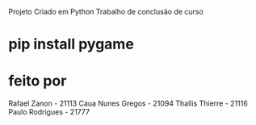Projeto Criado em Python
Trabalho de conclusão de curso

# pip install pygame

#     feito por       #
Rafael Zanon - 21113
Caua Nunes Gregos - 21094
Thallis Thierre - 21116
Paulo Rodrigues - 21777
#                     #
